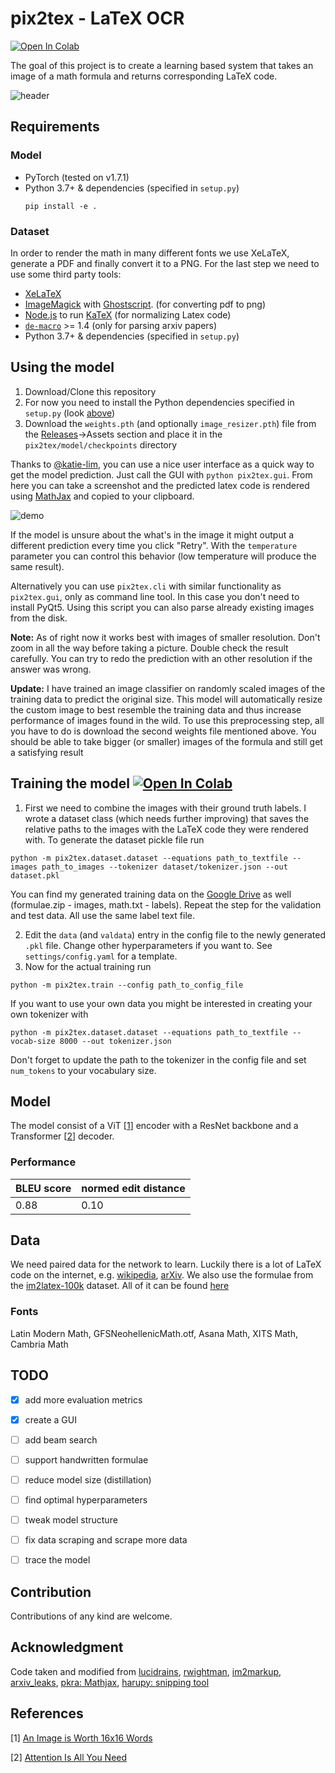 # pix2tex - LaTeX OCR
[![Open In Colab](https://colab.research.google.com/assets/colab-badge.svg)](https://colab.research.google.com/drive/1ba_qCGJl29dFQqfBjdqMik3o_EqPE4fr)

The goal of this project is to create a learning based system that takes an image of a math formula and returns corresponding LaTeX code. 

![header](https://user-images.githubusercontent.com/55287601/109183599-69431f00-778e-11eb-9809-d42b9451e018.png)

## Requirements
### Model
* PyTorch (tested on v1.7.1)
* Python 3.7+ & dependencies (specified in `setup.py`)
  ```
  pip install -e .
  ```
### Dataset
In order to render the math in many different fonts we use  XeLaTeX, generate a PDF and finally convert it to a PNG. For the last step we need to use some third party tools: 
* [XeLaTeX](https://www.ctan.org/pkg/xetex)
* [ImageMagick](https://imagemagick.org/) with [Ghostscript](https://www.ghostscript.com/index.html). (for converting pdf to png)
* [Node.js](https://nodejs.org/) to run [KaTeX](https://github.com/KaTeX/KaTeX) (for normalizing Latex code)
* [`de-macro`](https://www.ctan.org/pkg/de-macro) >= 1.4 (only for parsing arxiv papers)
* Python 3.7+ & dependencies (specified in `setup.py`)

## Using the model
1. Download/Clone this repository
2. For now you need to install the Python dependencies specified in `setup.py` (look [above](#Requirements))
3. Download the `weights.pth` (and optionally `image_resizer.pth`) file from the [Releases](https://github.com/lukas-blecher/LaTeX-OCR/releases/latest)->Assets section and place it in the `pix2tex/model/checkpoints` directory

Thanks to [@katie-lim](https://github.com/katie-lim), you can use a nice user interface as a quick way to get the model prediction. Just call the GUI with `python pix2tex.gui`. From here you can take a screenshot and the predicted latex code is rendered using [MathJax](https://www.mathjax.org/) and copied to your clipboard.

![demo](https://user-images.githubusercontent.com/55287601/117812740-77b7b780-b262-11eb-81f6-fc19766ae2ae.gif)

If the model is unsure about the what's in the image it might output a different prediction every time you click "Retry". With the `temperature` parameter you can control this behavior (low temperature will produce the same result).

Alternatively you can use `pix2tex.cli` with similar functionality as `pix2tex.gui`, only as command line tool. In this case you don't need to install PyQt5. Using this script you can also parse already existing images from the disk.

**Note:** As of right now it works best with images of smaller resolution. Don't zoom in all the way before taking a picture. Double check the result carefully. You can try to redo the prediction with an other resolution if the answer was wrong.

**Update:** I have trained an image classifier on randomly scaled images of the training data to predict the original size.
This model will automatically resize the custom image to best resemble the training data and thus increase performance of images found in the wild. To use this preprocessing step, all you have to do is download the second weights file mentioned above. You should be able to take bigger (or smaller) images of the formula and still get a satisfying result

## Training the model [![Open In Colab](https://colab.research.google.com/assets/colab-badge.svg)](https://colab.research.google.com/drive/1MqZSKzSgEnJB9lU7LyPma4bo4J3dnj1E)

1. First we need to combine the images with their ground truth labels. I wrote a dataset class (which needs further improving) that saves the relative paths to the images with the LaTeX code they were rendered with. To generate the dataset pickle file run 

```
python -m pix2tex.dataset.dataset --equations path_to_textfile --images path_to_images --tokenizer dataset/tokenizer.json --out dataset.pkl
```

You can find my generated training data on the [Google Drive](https://drive.google.com/drive/folders/13CA4vAmOmD_I_dSbvLp-Lf0s6KiaNfuO) as well (formulae.zip - images, math.txt - labels). Repeat the step for the validation and test data. All use the same label text file.

2. Edit the `data` (and `valdata`) entry in the config file to the newly generated `.pkl` file. Change other hyperparameters if you want to. See `settings/config.yaml` for a template.
3. Now for the actual training run 
```
python -m pix2tex.train --config path_to_config_file
```

If you want to use your own data you might be interested in creating your own tokenizer with
```
python -m pix2tex.dataset.dataset --equations path_to_textfile --vocab-size 8000 --out tokenizer.json
```
Don't forget to update the path to the tokenizer in the config file and set `num_tokens` to your vocabulary size.

## Model
The model consist of a ViT [[1](#References)] encoder with a ResNet backbone and a Transformer [[2](#References)] decoder.

### Performance
| BLEU score | normed edit distance |
| ---------- | -------------------- |
| 0.88       | 0.10                 |

## Data
We need paired data for the network to learn. Luckily there is a lot of LaTeX code on the internet, e.g. [wikipedia](https://www.wikipedia.org), [arXiv](https://www.arxiv.org). We also use the formulae from the [im2latex-100k](https://zenodo.org/record/56198#.V2px0jXT6eA) dataset.
All of it can be found [here](https://drive.google.com/drive/folders/13CA4vAmOmD_I_dSbvLp-Lf0s6KiaNfuO)

### Fonts
Latin Modern Math, GFSNeohellenicMath.otf, Asana Math, XITS Math, Cambria Math


## TODO
- [x] add more evaluation metrics
- [x] create a GUI
- [ ] add beam search
- [ ] support handwritten formulae
- [ ] reduce model size (distillation)
- [ ] find optimal hyperparameters
- [ ] tweak model structure
- [ ] fix data scraping and scrape more data
- [ ] trace the model


## Contribution
Contributions of any kind are welcome.

## Acknowledgment
Code taken and modified from [lucidrains](https://github.com/lucidrains), [rwightman](https://github.com/rwightman/pytorch-image-models), [im2markup](https://github.com/harvardnlp/im2markup), [arxiv_leaks](https://github.com/soskek/arxiv_leaks), [pkra: Mathjax](https://github.com/pkra/MathJax-single-file), [harupy: snipping tool](https://github.com/harupy/snipping-tool)

## References
[1] [An Image is Worth 16x16 Words](https://arxiv.org/abs/2010.11929)

[2] [Attention Is All You Need](https://arxiv.org/abs/1706.03762)
